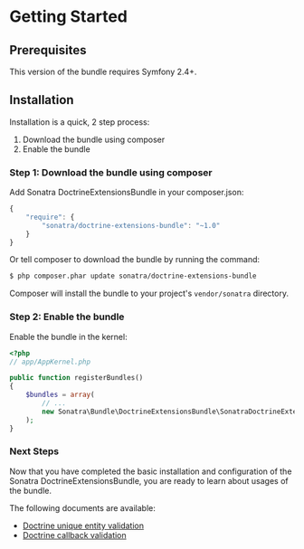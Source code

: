 Getting Started
===============

## Prerequisites

This version of the bundle requires Symfony 2.4+.

## Installation

Installation is a quick, 2 step process:

1. Download the bundle using composer
2. Enable the bundle

### Step 1: Download the bundle using composer

Add Sonatra DoctrineExtensionsBundle in your composer.json:

``` js
{
    "require": {
        "sonatra/doctrine-extensions-bundle": "~1.0"
    }
}
```

Or tell composer to download the bundle by running the command:

``` bash
$ php composer.phar update sonatra/doctrine-extensions-bundle
```

Composer will install the bundle to your project's `vendor/sonatra` directory.

### Step 2: Enable the bundle

Enable the bundle in the kernel:

``` php
<?php
// app/AppKernel.php

public function registerBundles()
{
    $bundles = array(
        // ...
        new Sonatra\Bundle\DoctrineExtensionsBundle\SonatraDoctrineExtensionsBundle(),
    );
}
```

### Next Steps

Now that you have completed the basic installation and configuration of the
Sonatra DoctrineExtensionsBundle, you are ready to learn about usages of the bundle.

The following documents are available:

- [Doctrine unique entity validation](doctrine_unique_entity.md)
- [Doctrine callback validation](doctrine_callback_validation.md)
